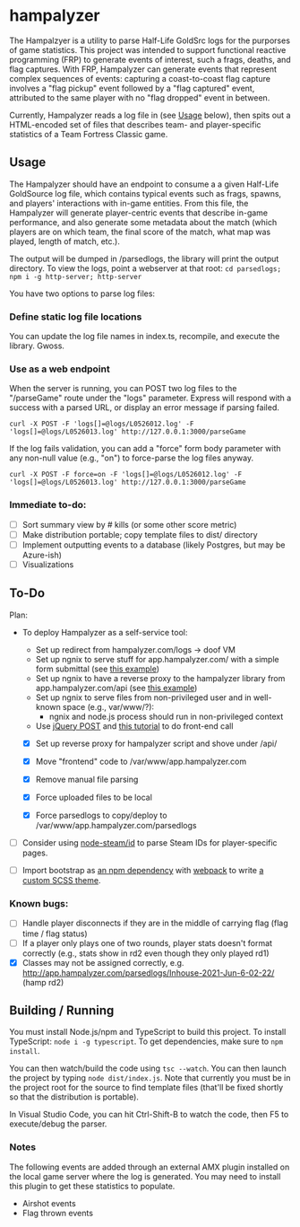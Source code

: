 # hampalyzer

The Hampalzyer is a utility to parse Half-Life GoldSrc logs for the purporses of game statistics.  This project was intended to support functional reactive programming (FRP) to generate events of interest, such a frags, deaths, and flag captures.  With FRP, Hampalyzer can generate events that represent complex sequences of events: capturing a coast-to-coast flag capture involves a "flag pickup" event followed by a "flag captured" event, attributed to the same player with no "flag dropped" event in between.

Currently, Hampalyzer reads a log file in (see [Usage](#usage) below), then spits out a HTML-encoded set of files that describes team- and player-specific statistics of a Team Fortress Classic game.

## Usage

The Hampalyzer should have an endpoint to consume a a given Half-Life GoldSource log file, which contains typical events such as frags, spawns, and players' interactions with in-game entities. From this file, the Hampalyzer will generate player-centric events that describe in-game performance, and also generate some metadata about the match (which players are on which team, the final score of the match, what map was played, length of match, etc.).

The output will be dumped in /parsedlogs, the library will print the output directory.  To view the logs, point a webserver at that root: `cd parsedlogs; npm i -g http-server; http-server`

You have two options to parse log files:

### Define static log file locations

You can update the log file names in index.ts, recompile, and execute the library.  Gwoss.

### Use as a web endpoint

When the server is running, you can POST two log files to the "/parseGame" route under the "logs" parameter.  Express will respond with a success with a parsed URL, or display an error message if parsing failed.

```
curl -X POST -F 'logs[]=@logs/L0526012.log' -F 'logs[]=@logs/L0526013.log' http://127.0.0.1:3000/parseGame
```

If the log fails validation, you can add a "force" form body parameter with any non-null value (e.g., "on") to force-parse the log files anyway.

```
curl -X POST -F force=on -F 'logs[]=@logs/L0526012.log' -F 'logs[]=@logs/L0526013.log' http://127.0.0.1:3000/parseGame
```

### Immediate to-do:

- [ ] Sort summary view by # kills (or some other score metric)
- [ ] Make distribution portable; copy template files to dist/ directory
- [ ] Implement outputting events to a database (likely Postgres, but may be Azure-ish)
- [ ] Visualizations

## To-Do

Plan:
- To deploy Hampalyzer as a self-service tool:
    - Set up redirect from hampalyzer.com/logs -> doof VM
    - Set up ngnix to serve stuff for app.hampalyzer.com/ with a simple form submittal (see [this example](https://stackabuse.com/handling-file-uploads-in-node-js-with-expres-and-multer/))
    - Set up ngnix to have a reverse proxy to the hampalyzer library from app.hampalyzer.com/api (see [this example](https://www.digitalocean.com/community/tutorials/how-to-set-up-a-node-js-application-for-production-on-ubuntu-16-04))
    - Set up ngnix to serve files from non-privileged user and in well-known space (e.g., var/www/?):
        - ngnix and node.js process should run in non-privileged context
    - Use [jQuery POST](https://api.jquery.com/jquery.post/) and [this tutorial](https://attacomsian.com/blog/xhr-node-file-upload) to do front-end call

    - [x] Set up reverse proxy for hampalyzer script and shove under /api/
    - [x] Move "frontend" code to /var/www/app.hampalyzer.com
    - [x] Remove manual file parsing
    - [x] Force uploaded files to be local
    - [x] Force parsedlogs to copy/deploy to /var/www/app.hampalyzer.com/parsedlogs


- [ ] Consider using [node-steam/id](https://github.com/node-steam/id) to parse Steam IDs for player-specific pages.
- [ ] Import bootstrap as [an npm dependency](https://getbootstrap.com/docs/4.4/getting-started/download/#npm) with [webpack](https://getbootstrap.com/docs/4.4/getting-started/webpack/) to write [a custom SCSS theme](https://getbootstrap.com/docs/4.4/getting-started/theming/).


### Known bugs:

- [ ] Handle player disconnects if they are in the middle of carrying flag (flag time / flag status)
- [ ] If a player only plays one of two rounds, player stats doesn't format correctly (e.g., stats show in rd2 even though they only played rd1)
- [x] Classes may not be assigned correctly, e.g. http://app.hampalyzer.com/parsedlogs/Inhouse-2021-Jun-6-02-22/ (hamp rd2)

## Building / Running

You must install Node.js/npm and TypeScript to build this project.  To install TypeScript: `node i -g typescript`.  To get dependencies, make sure to `npm install`.

You can then watch/build the code using `tsc --watch`.  You can then launch the project by typing `node dist/index.js`.  Note that currently you must be in the project root for the source to find template files (that'll be fixed shortly so that the distribution is portable).

In Visual Studio Code, you can hit Ctrl-Shift-B to watch the code, then F5 to execute/debug the parser.

### Notes

The following events are added through an external AMX plugin installed on the local game server where the log is generated.  You may need to install this plugin to get these statistics to populate.
* Airshot events
* Flag thrown events


